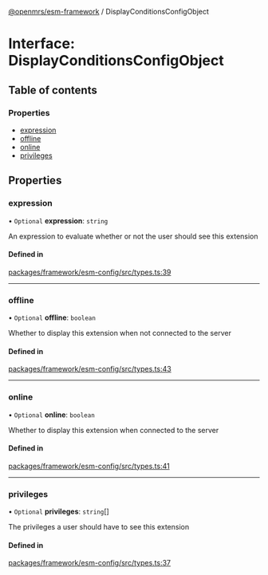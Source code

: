 [@openmrs/esm-framework](../API.md) / DisplayConditionsConfigObject

# Interface: DisplayConditionsConfigObject

## Table of contents

### Properties

- [expression](DisplayConditionsConfigObject.md#expression)
- [offline](DisplayConditionsConfigObject.md#offline)
- [online](DisplayConditionsConfigObject.md#online)
- [privileges](DisplayConditionsConfigObject.md#privileges)

## Properties

### expression

• `Optional` **expression**: `string`

An expression to evaluate whether or not the user should see this extension

#### Defined in

[packages/framework/esm-config/src/types.ts:39](https://github.com/mccarthyaaron/openmrs-esm-core/blob/main/packages/framework/esm-config/src/types.ts#L39)

___

### offline

• `Optional` **offline**: `boolean`

Whether to display this extension when not connected to the server

#### Defined in

[packages/framework/esm-config/src/types.ts:43](https://github.com/mccarthyaaron/openmrs-esm-core/blob/main/packages/framework/esm-config/src/types.ts#L43)

___

### online

• `Optional` **online**: `boolean`

Whether to display this extension when connected to the server

#### Defined in

[packages/framework/esm-config/src/types.ts:41](https://github.com/mccarthyaaron/openmrs-esm-core/blob/main/packages/framework/esm-config/src/types.ts#L41)

___

### privileges

• `Optional` **privileges**: `string`[]

The privileges a user should have to see this extension

#### Defined in

[packages/framework/esm-config/src/types.ts:37](https://github.com/mccarthyaaron/openmrs-esm-core/blob/main/packages/framework/esm-config/src/types.ts#L37)
